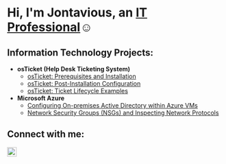 <h1>Hi, I'm Jontavious, an <a href="https://linkedin.com/in/jontavious">IT Professional</a>☺</h1>

<h2> Information Technology Projects:</h2>

- <b>osTicket (Help Desk Ticketing System)</b>
  - [osTicket: Prerequisites and Installation](https://github.com/jontavioust/osticket-prereqs)
  - [osTicket: Post-Installation Configuration](https://github.com/jontavioust/post-install-config)
  - [osTicket: Ticket Lifecycle Examples](https://github.com/jontavioust/ticket-lifecycle)
- <b>Microsoft Azure</b>
  - [Configuring On-premises Active Directory within Azure VMs](https://github.com/joshmadakorcc/configure-ad)
  - [Network Security Groups (NSGs) and Inspecting Network Protocols](https://github.com/joshmadakorcc/azure-network-protocols)

<h2>Connect with me:</h2>

[<img align="left" alt="Josh | LinkedIn" width="22px" src="https://cdn.jsdelivr.net/npm/simple-icons@v3/icons/linkedin.svg" />][linkedin]

[linkedin]: https://linkedin.com/in/jontavious
